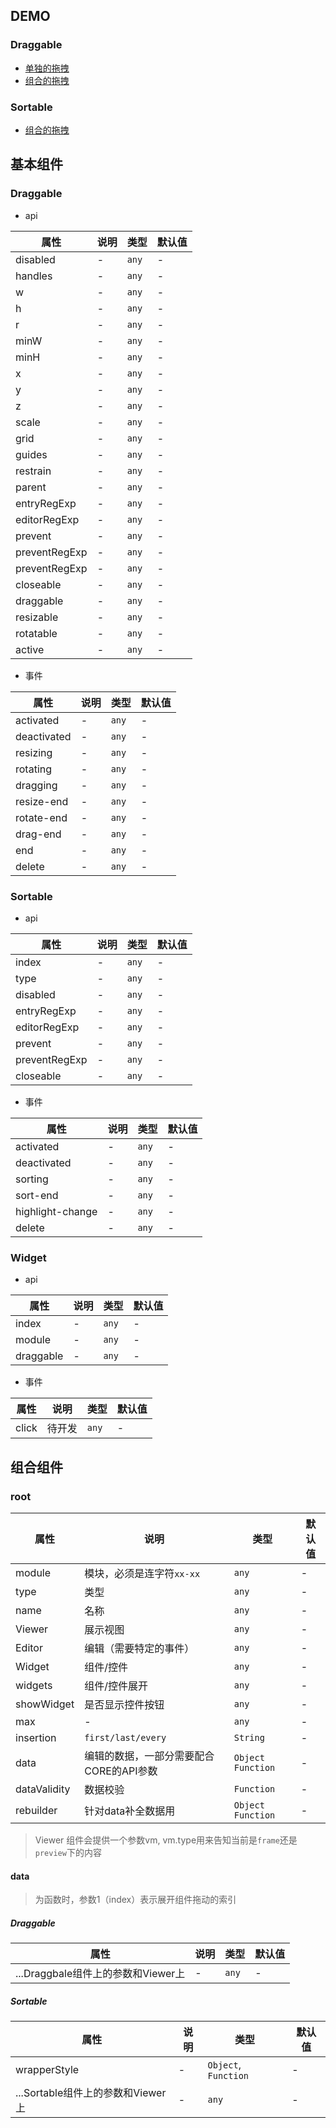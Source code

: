 ## DEMO

### Draggable

- [单独的拖拽](https://wya-team.github.io/wya-vr/examples/dist/home/draggable/alone)
- [组合的拖拽](https://wya-team.github.io/wya-vr/examples/dist/home/draggable)

### Sortable

- [组合的拖拽](https://wya-team.github.io/wya-vr/examples/dist/home/sortable)

## 基本组件

### Draggable

- api

属性 | 说明 | 类型 | 默认值
---|---|---|---
disabled | - | `any` | -
handles | - | `any` | -
w | - | `any` | -
h | - | `any` | -
r | - | `any` | -
minW | - | `any` | -
minH | - | `any` | -
x | - | `any` | -
y | - | `any` | -
z | - | `any` | -
scale | - | `any` | -
grid | - | `any` | -
guides | - | `any` | -
restrain | - | `any` | -
parent | - | `any` | -
entryRegExp | - | `any` | -
editorRegExp | - | `any` | -
prevent | - | `any` | -
preventRegExp | - | `any` | -
preventRegExp | - | `any` | -
closeable | - | `any` | -
draggable | - | `any` | -
resizable | - | `any` | -
rotatable | - | `any` | -
active | - | `any` | -

- 事件

属性 | 说明 | 类型 | 默认值
---|---|---|---
activated | - | `any` | -
deactivated | - | `any` | -
resizing | - | `any` | -
rotating | - | `any` | -
dragging | - | `any` | -
resize-end | - | `any` | -
rotate-end | - | `any` | -
drag-end | - | `any` | -
end | - | `any` | -
delete | - | `any` | -

### Sortable

- api

属性 | 说明 | 类型 | 默认值
---|---|---|---
index | - | `any` | -
type | - | `any` | -
disabled | - | `any` | -
entryRegExp | - | `any` | -
editorRegExp | - | `any` | -
prevent | - | `any` | -
preventRegExp | - | `any` | -
closeable | - | `any` | -

- 事件

属性 | 说明 | 类型 | 默认值
---|---|---|---
activated | - | `any` | -
deactivated | - | `any` | -
sorting | - | `any` | -
sort-end | - | `any` | -
highlight-change | - | `any` | -
delete | - | `any` | -


### Widget

- api

属性 | 说明 | 类型 | 默认值
---|---|---|---
index | - | `any` | -
module | - | `any` | -
draggable | - | `any` | -


- 事件

属性 | 说明 | 类型 | 默认值
---|---|---|---
click | 待开发 | `any` | -



## 组合组件

### root

属性 | 说明 | 类型 | 默认值
---|---|---|---
module | 模块，必须是连字符`xx-xx` | `any` | -
type | 类型 | `any` | -
name | 名称 | `any` | -
Viewer | 展示视图 | `any` | -
Editor | 编辑（需要特定的事件） | `any` | -
Widget | 组件/控件 | `any` | -
widgets | 组件/控件展开 | `any` | -
showWidget | 是否显示控件按钮 | `any` | -
max | - | `any` | -
insertion | `first/last/every` | `String` | -
data | 编辑的数据，一部分需要配合CORE的API参数 | `Object` `Function` | -
dataValidity | 数据校验 | `Function` | -
rebuilder | 针对data补全数据用 | `Object` `Function` | -

> Viewer 组件会提供一个参数vm, vm.type用来告知当前是`frame`还是`preview`下的内容

#### data

> 为函数时，参数1（index）表示展开组件拖动的索引

##### Draggable

属性 | 说明 | 类型 | 默认值
---|---|---|---
...Draggbale组件上的参数和Viewer上 | - | `any` | -

##### Sortable

属性 | 说明 | 类型 | 默认值
---|---|---|---
wrapperStyle | - | `Object`, `Function` | -
...Sortable组件上的参数和Viewer上 | - | `any` | -

